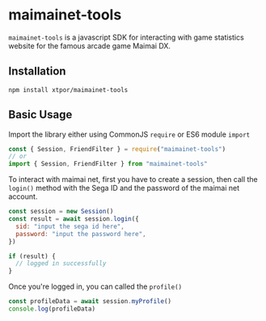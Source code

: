 
# maimainet-tools

`maimainet-tools` is a javascript SDK for interacting with game statistics website for the famous arcade game Maimai DX.

## Installation

```
npm install xtpor/maimainet-tools
```

## Basic Usage

Import the library either using CommonJS `require` or ES6 module `import`

```js
const { Session, FriendFilter } = require("maimainet-tools")
// or
import { Session, FriendFilter } from "maimainet-tools"
```

To interact with maimai net, first you have to create a session, then call the `login()` method with the Sega ID and the password of the maimai net account.

```js
const session = new Session()
const result = await session.login({
  sid: "input the sega id here",
  password: "input the password here",
})

if (result) {
  // logged in successfully
}
```

Once you're logged in, you can called the `profile()`

```js
const profileData = await session.myProfile()
console.log(profileData)
```
